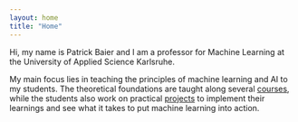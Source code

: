 ```yaml
---
layout: home
title: "Home"
---
```


Hi, my name is Patrick Baier and I am a professor for Machine Learning at the University of Applied Science Karlsruhe.

My main focus lies in teaching the principles of machine learning and AI to my students. The theoretical foundations are taught along several [courses](https://pabair.github.io/courses.html), while the students also work on practical [projects](https://pabair.github.io/projects.html) to implement their learnings and see what it takes to put machine learning into action. 

